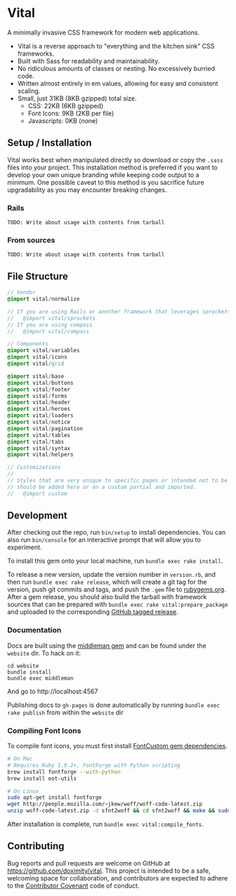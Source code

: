 # Vital

A minimally invasive CSS framework for modern web applications.

- Vital is a reverse approach to "everything and the kitchen sink" CSS frameworks.
- Built with Sass for readability and maintainability.
- No ridiculous amounts of classes or nesting. No excessively burried code.
- Written almost entirely in em values, allowing for easy and consistent scaling.
- Small, just 31KB (8KB gzipped) total size.
  - CSS: 22KB (6KB gzipped)
  - Font Icons: 9KB (2KB per file)
  - Javascripts: 0KB (none)

## Setup / Installation

Vital works best when manipulated directly so download or copy the `.sass` files
into your project. This installation method is preferred if you want to develop
your own unique branding while keeping code output to a minimum. One possible
caveat to this method is you sacrifice future upgradability as you may encounter
breaking changes.

### Rails

```
TODO: Write about usage with contents from tarball
```

### From sources

```
TODO: Write about usage with contents from tarball
```

## File Structure

```sass
// Vendor
@import vital/normalize

// If you are using Rails or another framework that leverages sprockets
//   @import vital/sprockets
// If you are using compass
//   @import vital/compass

// Components
@import vital/variables
@import vital/icons
@import vital/grid

@import vital/base
@import vital/buttons
@import vital/footer
@import vital/forms
@import vital/header
@import vital/heroes
@import vital/loaders
@import vital/notice
@import vital/pagination
@import vital/tables
@import vital/tabs
@import vital/syntax
@import vital/helpers

// Customizations
//
// Styles that are very unique to specific pages or intended not to be re-used
// should be added here or on a custom partial and imported.
//   @import custom
```

## Development

After checking out the repo, run `bin/setup` to install dependencies. You can
also run `bin/console` for an interactive prompt that will allow you to
experiment.

To install this gem onto your local machine, run `bundle exec rake install`.

To release a new version, update the version number in `version.rb`, and then
run `bundle exec rake release`, which will create a git tag for the version,
push git commits and tags, and push the `.gem` file to
[rubygems.org](https://rubygems.org). After a gem release, you should also
build the tarball with framework sources that can be prepared with
`bundle exec rake vital:prepare_package` and uploaded to the corresponding
[GitHub tagged release](https://github.com/doximity/vital/releases).

### Documentation

Docs are built using the [middleman gem](https://middlemanapp.com/) and can be
found under the `website` dir. To hack on it:

```
cd website
bundle install
bundle exec middleman
```

And go to http://localhost:4567

Publishing docs to `gh-pages` is done automatically by running
`bundle exec rake publish` from within the `website` dir

### Compiling Font Icons

To compile font icons, you must first install [FontCustom gem dependencies](https://github.com/FontCustom/fontcustom#installation).

```bash
# On Mac
# Requires Ruby 1.9.2+, FontForge with Python scripting
brew install fontforge --with-python
brew install eot-utils

# On Linux
sudo apt-get install fontforge
wget http://people.mozilla.com/~jkew/woff/woff-code-latest.zip
unzip woff-code-latest.zip -d sfnt2woff && cd sfnt2woff && make && sudo mv sfnt2woff /usr/local/bin/
```

After installation is complete, run `bundle exec vital:compile_fonts`.

## Contributing

Bug reports and pull requests are welcome on GitHub at
https://github.com/doximity/vital. This project is intended to be a safe,
welcoming space for collaboration, and contributors are expected to adhere to
the [Contributor Covenant](http://contributor-covenant.org) code of conduct.
